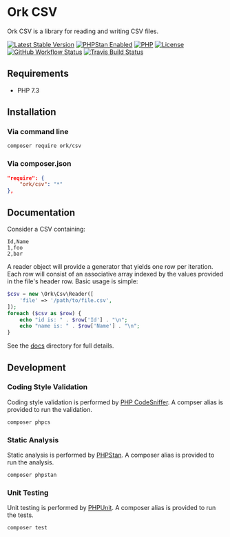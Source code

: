 # Ork CSV

Ork CSV is a library for reading and writing CSV files.

[![Latest Stable Version](https://img.shields.io/packagist/v/ork/csv.svg?style=flat)](https://packagist.org/packages/ork/csv)
[![PHPStan Enabled](https://img.shields.io/badge/PHPStan-max-brightgreen.svg?style=flat)](https://github.com/phpstan/phpstan)
[![PHP](https://img.shields.io/packagist/php-v/ork/csv.svg?style=flat)](http://php.net)
[![License](https://img.shields.io/github/license/AlexHowansky/ork-csv.svg?style=flat)](https://github.com/AlexHowansky/ork-csv/blob/master/LICENSE)
[![GitHub Workflow Status](https://img.shields.io/github/workflow/status/AlexHowansky/ork-csv/tests?style=flat&label=workflow)](https://github.com/AlexHowansky/ork-csv/actions?query=workflow%3Atests)
[![Travis Build Status](https://img.shields.io/travis/AlexHowansky/ork-csv/master.svg?style=flat&label=Travis)](https://secure.travis-ci.org/AlexHowansky/ork-csv)

## Requirements

* PHP 7.3

## Installation

### Via command line

```bash
composer require ork/csv
```

### Via composer.json

```json
"require": {
    "ork/csv": "*"
},
```

## Documentation

Consider a CSV containing:

    Id,Name
    1,foo
    2,bar

A reader object will provide a generator that yields one row per iteration.
Each row will consist of an associative array indexed by the values provided
in the file's header row. Basic usage is simple:

```php
$csv = new \Ork\Csv\Reader([
    'file' => '/path/to/file.csv',
]);
foreach ($csv as $row) {
    echo "id is: " . $row['Id'] . "\n";
    echo "name is: " . $row['Name'] . "\n";
}
```

See the [docs](docs/Index.md) directory for full details.

## Development

### Coding Style Validation

Coding style validation is performed by [PHP CodeSniffer](https://github.com/squizlabs/PHP_CodeSniffer).
A compser alias is provided to run the validation.

```bash
composer phpcs
```

### Static Analysis

Static analysis is performed by [PHPStan](https://github.com/phpstan/phpstan).
A composer alias is provided to run the analysis.

```bash
composer phpstan
```

### Unit Testing

Unit testing is performed by [PHPUnit](https://github.com/sebastianbergmann/phpunit).
A composer alias is provided to run the tests.

```bash
composer test
```
